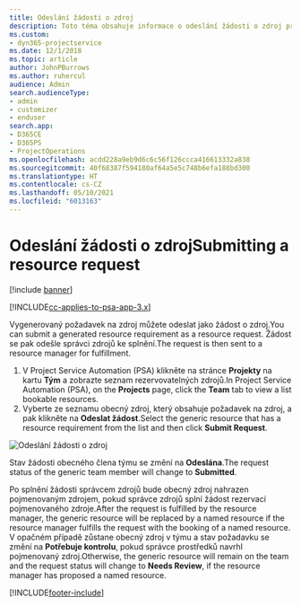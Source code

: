```yaml
---
title: Odeslání žádosti o zdroj
description: Toto téma obsahuje informace o odeslání žádosti o zdroj projektu.
ms.custom:
- dyn365-projectservice
ms.date: 12/1/2018
ms.topic: article
author: JohnPBurrows
ms.author: ruhercul
audience: Admin
search.audienceType:
- admin
- customizer
- enduser
search.app:
- D365CE
- D365PS
- ProjectOperations
ms.openlocfilehash: acdd228a9eb9d6c6c56f126ccca416613332a838
ms.sourcegitcommit: 40f68387f594180af64a5e5c748b6efa188bd300
ms.translationtype: HT
ms.contentlocale: cs-CZ
ms.lasthandoff: 05/10/2021
ms.locfileid: "6013163"
---
```

# <a name="submitting-a-resource-request"></a><span data-ttu-id="8c990-103">Odeslání žádosti o zdroj</span><span class="sxs-lookup"><span data-stu-id="8c990-103">Submitting a resource request</span></span>

[!include [banner](../includes/psa-now-project-operations.md)]

[!INCLUDE[cc-applies-to-psa-app-3.x](../includes/cc-applies-to-psa-app-3x.md)]

<span data-ttu-id="8c990-104">Vygenerovaný požadavek na zdroj můžete odeslat jako žádost o zdroj.</span><span class="sxs-lookup"><span data-stu-id="8c990-104">You can submit a generated resource requirement as a resource request.</span></span> <span data-ttu-id="8c990-105">Žádost se pak odešle správci zdrojů ke splnění.</span><span class="sxs-lookup"><span data-stu-id="8c990-105">The request is then sent to a resource manager for fulfillment.</span></span>

1. <span data-ttu-id="8c990-106">V Project Service Automation (PSA) klikněte na stránce **Projekty** na kartu **Tým** a zobrazte seznam rezervovatelných zdrojů.</span><span class="sxs-lookup"><span data-stu-id="8c990-106">In Project Service Automation (PSA), on the **Projects** page, click the **Team** tab to view a list bookable resources.</span></span> 
2. <span data-ttu-id="8c990-107">Vyberte ze seznamu obecný zdroj, který obsahuje požadavek na zdroj, a pak klikněte na **Odeslat žádost**.</span><span class="sxs-lookup"><span data-stu-id="8c990-107">Select the generic resource that has a resource requirement from the list and then click **Submit Request**.</span></span>

![Odeslání žádosti o zdroj](media/RM-how-to-18.png)

<span data-ttu-id="8c990-109">Stav žádosti obecného člena týmu se změní na **Odeslána**.</span><span class="sxs-lookup"><span data-stu-id="8c990-109">The request status of the generic team member will change to **Submitted**.</span></span>

<span data-ttu-id="8c990-110">Po splnění žádosti správcem zdrojů bude obecný zdroj nahrazen pojmenovaným zdrojem, pokud správce zdrojů splní žádost rezervací pojmenovaného zdroje.</span><span class="sxs-lookup"><span data-stu-id="8c990-110">After the request is fulfilled by the resource manager, the generic resource will be replaced by a named resource if the resource manager fulfills the request with the booking of a named resource.</span></span> <span data-ttu-id="8c990-111">V opačném případě zůstane obecný zdroj v týmu a stav požadavku se změní na **Potřebuje kontrolu**, pokud správce prostředků navrhl pojmenovaný zdroj.</span><span class="sxs-lookup"><span data-stu-id="8c990-111">Otherwise, the generic resource will remain on the team and the request status will change to **Needs Review**, if the resource manager has proposed a named resource.</span></span>


[!INCLUDE[footer-include](../includes/footer-banner.md)]